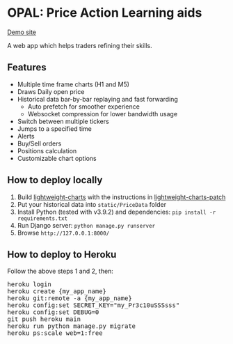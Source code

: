 # OPAL: Price Action Learning aids
[Demo site](https://practicepriceaction.herokuapp.com?help=1)

A web app which helps traders refining their skills.

## Features
* Multiple time frame charts (H1 and M5)
* Draws Daily open price
* Historical data bar-by-bar replaying and fast forwarding
    * Auto prefetch for smoother experience
    * Websocket compression for lower bandwidth usage
* Switch between multiple tickers
* Jumps to a specified time
* Alerts
* Buy/Sell orders
* Positions calculation
* Customizable chart options

## How to deploy locally

1. Build [lightweight-charts](https://github.com/tradingview/lightweight-charts) with the instructions in [lightweight-charts-patch](https://github.com/randalhsu/OPAL/tree/main/lightweight-charts-patch)
2. Put your historical data into ``static/PriceData`` folder
3. Install Python (tested with v3.9.2) and dependencies: ``pip install -r requirements.txt``
4. Run Django server: ``python manage.py runserver``
5. Browse ``http://127.0.0.1:8000/``

## How to deploy to Heroku

Follow the above steps 1 and 2, then:
<pre>
heroku login
heroku create {my_app_name}
heroku git:remote -a {my_app_name}
heroku config:set SECRET_KEY="my_Pr3c10uSSSsss"
heroku config:set DEBUG=0
git push heroku main
heroku run python manage.py migrate
heroku ps:scale web=1:free
</pre>
